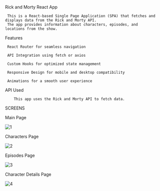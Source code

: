 Rick and Morty React App

     This is a React-based Single Page Application (SPA) that fetches and displays data from the Rick and Morty API.
     The app provides information about characters, episodes, and locations from the show.

Features

     React Router for seamless navigation

     API Integration using fetch or axios

     Custom Hooks for optimized state management

     Responsive Design for mobile and desktop compatibility

     Animations for a smooth user experience

API Used

        This app uses the Rick and Morty API to fetch data.

SCREENS

Main Page 

![1](https://github.com/user-attachments/assets/0f150e55-9e6a-4207-9b99-4a96773258b1)

Characters Page 

![2](https://github.com/user-attachments/assets/0bd26c25-a034-408c-99cb-61d5b0eb509b)

Episodes Page

![3](https://github.com/user-attachments/assets/630c1aef-bcbf-4d5b-9526-76bf6a2c0346)

Character Details Page

![4](https://github.com/user-attachments/assets/c39e6915-abfd-456b-b7b7-360591a23fb8)

